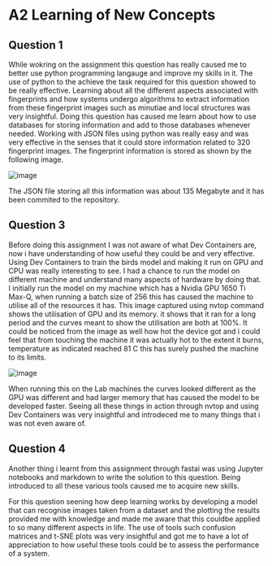 # A2 Learning of New Concepts

## Question 1
While wokring on the assignment this question has really caused me to better use python programming langauge and improve my skills in it.
The use of python to the achieve the task required for this question showed to be really effective. Learning about all the different aspects associated with
fingerprints and how systems undergo algorithms to extract information from these fingerprint images such as minutiae and local structures was very insightful.
Doing this question has caused me learn about how to use databases for storing information and add to those databases whenever needed. Working with JSON files using 
python was really easy and was very effective in the senses that it could store information related to 320 fingerprint images. The fingerprint information is stored
as shown by the following image.

![image](https://github.com/esab2/esab2.github.io/assets/99470860/b7ebb42a-1b39-4852-8654-413558c86f34)

The JSON file storing all this information was about 135 Megabyte and it has been commited to the repository.

## Question 3
Before doing this assignment I was not aware of what Dev Containers are, now i have understanding of how useful they could be and very effective. Using Dev Containers
to train the birds model and making it run on GPU and CPU was really interesting to see. I had a chance to run the model on different machine and understand many aspects
of hardware by doing that. I initially run the model on my machine which has a Nvidia GPU 1650 Ti Max-Q, when running a batch size of 256 this has caused the machine
to utilise all of the resources it has. This image captured using nvtop command shows the utilisation of GPU and its memory. it shows that it ran for a long period
and the curves meant to show the utilisation are both at 100%. It could be noticed from the image as well how hot the device got and i could feel that from touching the
machine it was actually hot to the extent it burns, temperature as indicated reached 81 C this has surely pushed the machine to its limits.

  ![image](https://github.com/esab2/esab2.github.io/assets/99470860/414b84c5-3608-4fcc-96a6-07d743a9c040)


When running this on the Lab machines the curves looked different as the GPU was different and had larger memory that has caused the model to be developed faster.
Seeing all these things in action through nvtop and using Dev Containers was very insightful and introdeced me to many things that i was not even aware of.

## Question 4
Another thing i learnt from this assignment through fastai was using Jupyter notebooks and markdown to write the solution to this question. Being introduced to all these
various tools caused me to acquire new skills.

For this question seening how deep learning works by developing a model that can recognise images taken from a dataset and the plotting the results provided me with 
knowledge and made me aware that this couldbe applied to so many different aspects in life. The use of tools such confusion matrices and t-SNE plots was very insightful
and got me to have a lot of appreciation to how useful these tools could be to assess the performance of a system.
